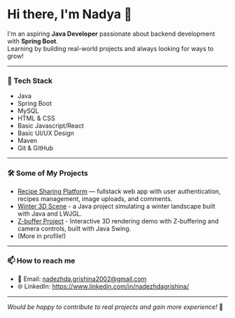 # Hi there, I'm Nadya 👋

I'm an aspiring **Java Developer** passionate about backend development with **Spring Boot**.  
Learning by building real-world projects and always looking for ways to grow!

---

### 🚀 Tech Stack
- Java
- Spring Boot
- MySQL
- HTML & CSS
- Basic Javascript/React
- Basic UI/UX Design
- Maven
- Git & GitHub

---

### 🛠️ Some of My Projects
- [Recipe Sharing Platform](https://github.com/nadyagrishina/recipe-sharing-platform) — fullstack web app with user authentication, recipes management, image uploads, and comments.
- [Winter 3D Scene](https://github.com/nadyagrishina/winter-3d-scene/tree/main) - a Java project simulating a winter landscape built with Java and LWJGL.
- [Z-buffer Project](https://github.com/nadyagrishina/zbuffer-3d-renderer) - Interactive 3D rendering demo with Z-buffering and camera controls, built with Java Swing.
- (More in profile!)

---

### 📫 How to reach me
- 📧 Email: nadezhda.grishina2002@gmail.com
- 🌐 LinkedIn: https://www.linkedin.com/in/nadezhdagrishina/

---

_Would be happy to contribute to real projects and gain more experience!_ 🌱

